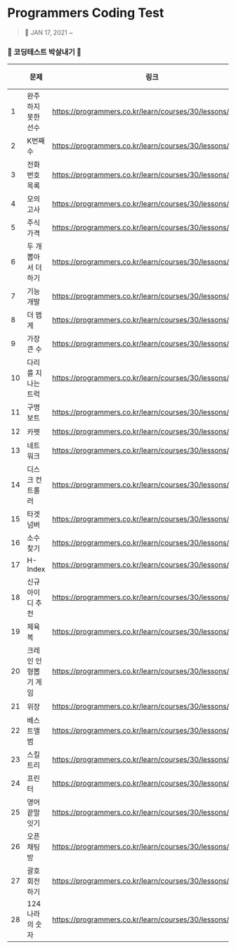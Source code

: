 # Programmers Coding Test
> 📅 JAN 17, 2021 ~

### 👊 코딩테스트 박살내기 👊

| |문제|링크|성공|
|------|---|---|---|
|1|완주하지 못한 선수|https://programmers.co.kr/learn/courses/30/lessons/42576|🟢|
|2|K번째 수|https://programmers.co.kr/learn/courses/30/lessons/42748|🟢|
|3|전화번호 목록|https://programmers.co.kr/learn/courses/30/lessons/42577|🟢|
|4|모의고사|https://programmers.co.kr/learn/courses/30/lessons/42840|🟢|
|5|주식가격|https://programmers.co.kr/learn/courses/30/lessons/42584|🟢|
|6|두 개 뽑아서 더하기|https://programmers.co.kr/learn/courses/30/lessons/68644|🟢|
|7|기능개발|https://programmers.co.kr/learn/courses/30/lessons/42586|🟢|
|8|더 맵게|https://programmers.co.kr/learn/courses/30/lessons/42626|🟢|
|9|가장 큰 수|https://programmers.co.kr/learn/courses/30/lessons/42746|🟢|
|10|다리를 지나는 트럭|https://programmers.co.kr/learn/courses/30/lessons/42583|🟢|
|11|구명보트|https://programmers.co.kr/learn/courses/30/lessons/42885|🟢|
|12|카펫|https://programmers.co.kr/learn/courses/30/lessons/42842|🟢|
|13|네트워크|https://programmers.co.kr/learn/courses/30/lessons/43162|🟢|
|14|디스크 컨트롤러|https://programmers.co.kr/learn/courses/30/lessons/42627|🔴|
|15|타겟 넘버|https://programmers.co.kr/learn/courses/30/lessons/43165|🟢|
|16|소수 찾기|https://programmers.co.kr/learn/courses/30/lessons/42839|🟢|
|17|H-Index|https://programmers.co.kr/learn/courses/30/lessons/42747|🟢|
|18|신규 아이디 추천|https://programmers.co.kr/learn/courses/30/lessons/72410|🟢|
|19|체육복|https://programmers.co.kr/learn/courses/30/lessons/42862|🟢|
|20|크레인 인형뽑기 게임|https://programmers.co.kr/learn/courses/30/lessons/64061|🟢|
|21|위장|https://programmers.co.kr/learn/courses/30/lessons/42578|🟢|
|22|베스트앨범|https://programmers.co.kr/learn/courses/30/lessons/42579|🟢|
|23|스킬트리|https://programmers.co.kr/learn/courses/30/lessons/49993|🟢|
|24|프린터|https://programmers.co.kr/learn/courses/30/lessons/42587|🟡|
|25|영어 끝말잇기|https://programmers.co.kr/learn/courses/30/lessons/12981|🟢|
|26|오픈채팅방|https://programmers.co.kr/learn/courses/30/lessons/42888|🟢|
|27|괄호 회전하기|https://programmers.co.kr/learn/courses/30/lessons/76502|🟢|
|28|124 나라의 숫자|https://programmers.co.kr/learn/courses/30/lessons/12899|🟢|